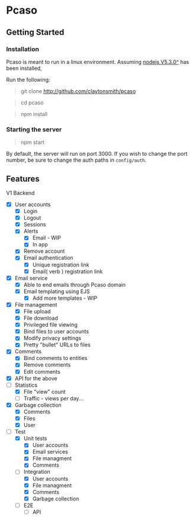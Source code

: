 # Pcaso


## Getting Started 

### Installation

Pcaso is meant to run in a linux environment. Assuming [nodejs V5.3.0^](https://nodejs.org/en/download/package-manager/) has been installed, 

Run the following:
> git clone http://github.com/claytonsmith/pcaso

> cd pcaso

> npm install

### Starting the server
> npm start 

By default, the server will run on port 3000. If you wish to change the port number, be sure to change the auth paths in `config/auth`.

## Features

V1 Backend 

- [X] User accounts 
  - [X] Login 
  - [X] Logout
  - [X] Sessions 
  - [X] Alerts 
    - [X] Email - WIP
    - [X] In app
  - [X] Remove account
  - [X] Email authentication
    - [X] Unique registration link
    - [X] Email( verb ) registration link
- [X] Email service
  - [X] Able to end emails through Pcaso domain
  - [X] Email templating using EJS
    - [X] Add more templates - WIP
- [X] File management
  - [X] File upload
  - [X] File download
  - [X] Privileged file viewing
  - [X] Bind files to user accounts 
  - [X] Modify privacy settings
  - [X] Pretty "bullet" URLs to files 
- [X] Comments
  - [X] Bind comments to entities 
  - [X] Remove comments
  - [X] Edit comments
- [X] API for the above 
- [ ] Statistics
  - [X] File "view" count
  - [ ] Traffic - views per day...
- [X] Garbage collection
  - [X] Comments 
  - [x] Files
  - [X] User
- [ ] Test
  - [X] Unit tests 
    - [X] User accounts
    - [X] Email services
    - [X] File managment	
    - [X] Comments
  - [ ] Integration 
    - [X] User accounts
    - [X] File managment	
    - [X] Comments
    - [X] Garbage collection
  - [ ] E2E
    - [ ] API
